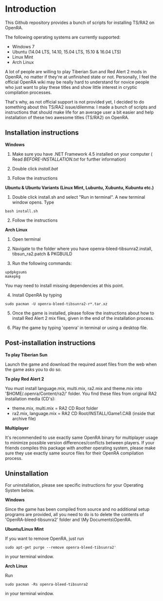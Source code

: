 Introduction
==============

This Github repository provides a bunch of scripts for installing TS/RA2 on OpenRA.

The following operating systems are currently supported:

- Windows 7
- Ubuntu (14.04 LTS, 14.10, 15.04 LTS, 15.10 & 16.04 LTS)
- Linux Mint
- Arch Linux

A lot of people are willing to play Tiberian Sun and Red Alert 2 mods in OpenRA, no matter if they're at unfinished state or not. Personally, I feel the official OpenRA wiki may be really hard to understand for novice people who just want to play these titles and show little interest in cryptic compilation processes.

That's why, as not official support is not provided yet, I decided to do something about this TS/RA2 issue/dilemma: I made a bunch of scripts and instructions that should make life for an average user a bit easier and help installation of these two awesome titles (TS/RA2) on OpenRA.

**Installation instructions**
--------------

**Windows**

1) Make sure you have .NET Framework 4.5 installed on your computer
( Read *BEFORE-INSTALLATION.txt* for further information)

2) Double click *install.bat*

3) Follow the instructions

**Ubuntu & Ubuntu Variants (Linux Mint, Lubuntu, Xubuntu, Kubuntu etc.)**

1) Double click install.sh and select "Run in terminal". A new terminal window opens. Type

```
bash install.sh
```

2) Follow the instructions

**Arch Linux**

1) Open terminal

2) Navigate to the folder where you have openra-bleed-tibsunra2.install, tibsun_ra2.patch & PKGBUILD

3) Run the following commands:

```
updpkgsums
makepkg
```

You may need to install missing dependencies at this point.

4) Install OpenRA by typing

```
sudo pacman -U openra-bleed-tibsunra2-r*.tar.xz
```

5) Once the game is installed, please follow the instructions about how to install Red Alert 2 mix files, given in the end of the installation process.

6) Play the game by typing 'openra' in terminal or using a desktop file.

**Post-installation instructions**
--------------

**To play Tiberian Sun**

Launch the game and download the required asset files from the web when the game asks you to do so.

**To play Red Alert 2**

You must install language.mix, multi.mix, ra2.mix and theme.mix into '$HOME/.openra/Content/ra2/' folder. You find these files from original RA2 installation media (CD's):

- theme.mix, multi.mix = RA2 CD Root folder
- ra2.mix, language.mix = RA2 CD Root/INSTALL/Game1.CAB (inside that archive file)

**Multiplayer**

It's recommended to use exactly same OpenRA binary for multiplayer usage to minimize possible version differences/conflicts between players. If your friends compiles this package with another operating system, please make sure they use exactly same source files for their OpenRA compilation process.

**Uninstallation**
--------------

For uninstallation, please see specific instructions for your Operating System below.

**Windows**

Since the game has been compiled from source and no additional setup programs are provided, all you need to do is to delete the contents of 'OpenRA-bleed-tibsunra2' folder and \My Documents\OpenRA\.

**Ubuntu/Linux Mint**

If you want to remove OpenRA, just run

```
sudo apt-get purge --remove openra-bleed-tibsunra2'
```

in your terminal window.

**Arch Linux**

Run
```
sudo pacman -Rs openra-bleed-tibsunra2 
```

in your terminal window. 

